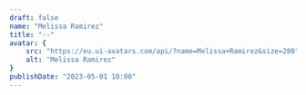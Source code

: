 ```yaml
---
draft: false
name: "Melissa Ramirez"
title: "--"
avatar: {
    src: "https://eu.ui-avatars.com/api/?name=Melissa+Ramirez&size=280",
    alt: "Melissa Ramirez"
}
publishDate: "2023-05-01 10:00"
---
```

